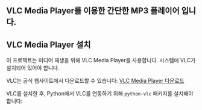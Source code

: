 ## VLC Media Player를 이용한 간단한 MP3 플레이어 입니다.

## VLC Media Player 설치

이 프로젝트는 미디어 재생을 위해 VLC Media Player를 사용합니다. 시스템에 VLC가 설치되어 있어야 합니다.

VLC는 공식 웹사이트에서 다운로드할 수 있습니다:
[VLC Media Player 다운로드](https://www.videolan.org/vlc/index.ko.html)

VLC를 설치한 후, Python에서 VLC를 연동하기 위해 `python-vlc` 패키지를 설치해야 합니다:
